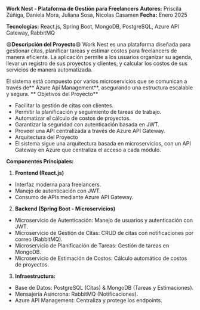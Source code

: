 **Work Nest - Plataforma de Gestión para Freelancers**
**Autores:** Priscila Zúñiga, Daniela Mora, Juliana Sosa, Nicolas Casamen
**Fecha:** Enero 2025

**Tecnologías:** React.js, Spring Boot, MongoDB, PostgreSQL, Azure API Gateway, RabbitMQ

:smile:**Descripción del Proyecto**:smile:
Work Nest es una plataforma diseñada para gestionar citas, planificar tareas y estimar costos para freelancers de manera eficiente. La aplicación permite a los usuarios organizar su agenda, llevar un registro de sus proyectos y clientes, y calcular los costos de sus servicios de manera automatizada.

El sistema está compuesto por varios microservicios que se comunican a través de** Azure Api Management**, asegurando una estructura escalable y segura.
**
Objetivos del Proyecto**
- Facilitar la gestión de citas con clientes.
- Permitir la planificación y seguimiento de tareas de trabajo.
- Automatizar el cálculo de costos de proyectos.
- Garantizar la seguridad con autenticación basada en JWT.
- Proveer una API centralizada a través de Azure API Gateway.
- Arquitectura del Proyecto
- El sistema sigue una arquitectura basada en microservicios, con un API Gateway en Azure que centraliza el acceso a cada módulo.

**Componentes Principales:**

1. **Frontend (React.js)**

- Interfaz moderna para freelancers.
- Manejo de autenticación con JWT.
- Consumo de APIs mediante Azure API Gateway.

2. **Backend (Spring Boot - Microservicios)**

- Microservicio de Autenticación: Manejo de usuarios y autenticación con JWT.
- Microservicio de Gestión de Citas: CRUD de citas con notificaciones por correo (RabbitMQ).
- Microservicio de Planificación de Tareas: Gestión de tareas en MongoDB.
- Microservicio de Estimación de Costos: Cálculo automático de costos de proyectos.

3. **Infraestructura:**

- Base de Datos: PostgreSQL (Citas) & MongoDB (Tareas y Estimaciones).
- Mensajería Asíncrona: RabbitMQ (Notificaciones).
- Azure API Management: Centraliza y protege los endpoints.
